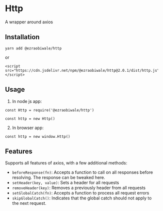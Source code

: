 # Http

A wrapper around axios

## Installation

```
yarn add @ezraobiwale/http
```

or

```
<script src="https://cdn.jsdelivr.net/npm/@ezraobiwale/http@2.0.1/dist/http.js"></script>
```

## Usage

1. In node js app:

```
const Http = require('@ezraobiwale/http')

const http = new Http()
```

2. In browser app:

```
const http = new window.Http()
```

## Features

Supports all features of axios, with a few additional methods:

- `beforeResponse(fn)`: Accepts a function to call on all responses before resolving. The response can be tweaked here.
- `setHeader(key, value)`: Sets a header for all requests
- `removeHeader(key)`: Removes a previously header from all requests
- `setGlobalCatch(fn)`: Accepts a function to process all request errors
- `skipGlobalCatch()`: Indicates that the global catch should not apply to the next request.
